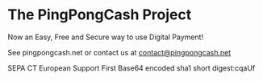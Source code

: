 The PingPongCash Project
========================
Now an Easy, Free and Secure way to use Digital Payment!

See pingpongcash.net or contact us at contact@pingpongcash.net

SEPA CT European Support First
Base64 encoded sha1 short digest:cqaUf

